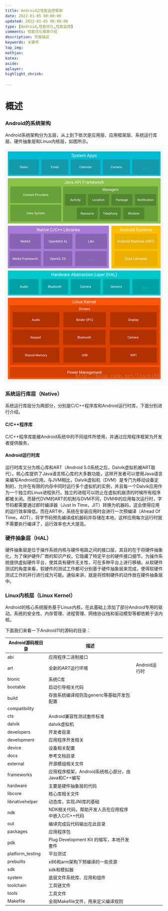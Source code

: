 ```yaml
---
title: Android之性能监控框架
date: 2022-01-05 00:00:00
updated: 2022-01-05 00:00:00
type: [Android,性能优化,性能监控]
comments: 性能优化框架介绍
description: 页面描述
keywords: 关键字
top_img:
mathjax:
katex:
aside:
aplayer:
highlight_shrink:

---
```


# 概述



### Android的系统架构

​		Android系统架构分为五层，从上到下依次是应用层、应用框架层、系统运行库层、硬件抽象层和Linux内核层，如图所示。

![20200611082301](images/20200611082301.png)

### 系统运行库层（Native）

系统运行库层分为两部分，分别是C/C++程序库和Android运行时库，下面分别进行介绍。

#### C/C++程序库

C/C++程序库能被Android系统中的不同组件所使用，并通过应用程序框架为开发者提供服务，

#### Android运行时库

运行时库又分为核心库和ART（Android 5.0系统之后，Dalvik虚拟机被ART取代）。核心库提供了Java语言核心库的大多数功能，这样开发者可以使用Java语言来编写Android应用。与JVM相比，Dalvik虚拟机（DVM）是专门为移动设备定制的，允许在有限的内存中同时运行多个虚拟机的实例，并且每一个Dalvik应用作为一个独立的Linux进程执行。独立的进程可以防止在虚拟机崩溃的时候所有程序都被关闭。而替代DVM的ART的机制与DVM不同，DVM中的应用每次运行时，字节码都需要通过即时编译器（Just In Time，JIT）转换为机器码，这会使得应用的运行效率降低。而在ART中，系统在安装应用时会进行一次预编译（Ahead Of Time，AOT），将字节码预先编译成机器码并存储在本地，这样应用每次运行时就不需要执行编译了，运行效率也大大提高。


### 硬件抽象层（HAL）

硬件抽象层是位于操作系统内核与硬件电路之间的接口层，其目的在于将硬件抽象化，为了保护硬件厂商的知识产权，它隐藏了特定平台的硬件接口细节，为操作系统提供虚拟硬件平台，使其具有硬件无关性，可在多种平台上进行移植。从软硬件测试的角度来看，软硬件的测试工作都可分别基于硬件抽象层来完成，使得软硬件测试工作的并行进行成为可能。通俗来讲，就是将控制硬件的动作放在硬件抽象层中。


### Linux内核层（Linux Kernel）

Android的核心系统服务基于Linux内核，在此基础上添加了部分Android专用的驱动。系统的安全性、内存管理、进程管理、网络协议栈和驱动模型等都依赖于该内核。











下面我们来看一下Android11的源码的目录：

| Android源码根目录 | 描述                                               |               |
| ----------------- | -------------------------------------------------- | ------------- |
| abi               | 应用程序二进制接口                                 |               |
| art               | 全新的ART运行环境                                  | Android运行时 |
| bionic            | 系统C库                                            |               |
| bootable          | 启动引导相关代码                                   |               |
| build             | 存放系统编译规则及generic等基础开发包配置          |               |
| compatibility     |                                                    |               |
| cts               | Android兼容性测试套件标准                          |               |
| dalvik            | dalvik虚拟机                                       |               |
| developers        | 开发者目录                                         |               |
| development       | 应用程序开发相关                                   |               |
| device            | 设备相关配置                                       |               |
| docs              | 参考文档目录                                       |               |
| external          | 开源模组相关文件                                   |               |
| frameworks        | 应用程序框架，Android系统核心部分，由Java和C++编写 |               |
| hardware          | 主要是硬件抽象层的代码                             |               |
| libcore           | 核心库相关文件                                     |               |
| libnativehelper   | 动态库，实现JNI库的基础                            |               |
| ndk               | NDK相关代码，帮助开发人员在应用程序中嵌入C/C++代码 |               |
| out               | 编译完成后代码输出在此目录                         |               |
| packages          | 应用程序包                                         |               |
| pdk               | Plug Development Kit 的缩写，本地开发套件          |               |
| platform_testing  | 平台测试                                           |               |
| prebuilts         | x86和arm架构下预编译的一些资源                     |               |
| sdk               | sdk和模拟器                                        |               |
| system            | 底层文件系统库、应用和组件                         |               |
| toolchain         | 工具链文件                                         |               |
| tools             | 工具文件                                           |               |
| Makefile          | 全局Makefile文件，用来定义编译规则                 |               |